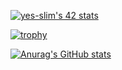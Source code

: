 <a href="https://github.com/oakoudad/badge42"><img src="https://badge.mediaplus.ma/black/yes-slim" alt="yes-slim's 42 stats" /></a>

[![trophy](https://github-profile-trophy.vercel.app/?Yns-Sl)](https://github.com/ryo-ma/github-profile-trophy)

[![Anurag's GitHub stats](https://github-readme-stats.vercel.app/api?Yns-Sl)](https://github.com/anuraghazra/github-readme-stats)

